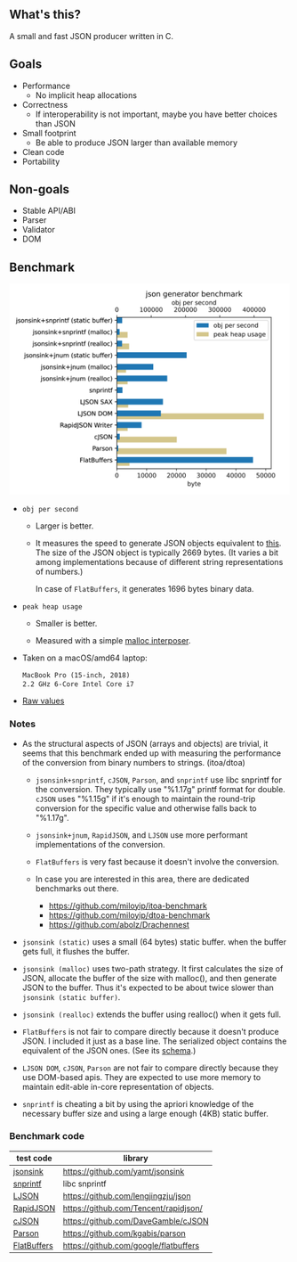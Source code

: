 ## What's this?

A small and fast JSON producer written in C.

## Goals

* Performance
  * No implicit heap allocations
* Correctness
  * If interoperability is not important, maybe you have better choices than JSON
* Small footprint
  * Be able to produce JSON larger than available memory
* Clean code
* Portability

## Non-goals

* Stable API/ABI
* Parser
* Validator
* DOM 

## Benchmark

![Graph](./bench/result.svg)

* `obj per second`

  * Larger is better.

  * It measures the speed to generate JSON objects equivalent to
    [this](bench/example.json).
    The size of the JSON object is typically 2669 bytes. (It varies a bit
    among implementations because of different string representations of
    numbers.)

    In case of `FlatBuffers`, it generates 1696 bytes binary data.

* `peak heap usage`

  * Smaller is better.

  * Measured with a simple [malloc interposer](bench/malloc_interposer.c).

* Taken on a macOS/amd64 laptop:

  ```
  MacBook Pro (15-inch, 2018)
  2.2 GHz 6-Core Intel Core i7
  ```

* [Raw values](./bench/result.csv)

### Notes

* As the structural aspects of JSON (arrays and objects) are trivial,
  it seems that this benchmark ended up with measuring the performance
  of the conversion from binary numbers to strings. (itoa/dtoa)

  * `jsonsink+snprintf`, `cJSON`, `Parson`, and `snprintf` use libc snprintf for
    the conversion. They typically use "%1.17g" printf format for double.
    `cJSON` uses "%1.15g" if it's enough to maintain the round-trip conversion for
    the specific value and otherwise falls back to "%1.17g".

  * `jsonsink+jnum`, `RapidJSON`, and `LJSON` use more performant implementations
    of the conversion.

  * `FlatBuffers` is very fast because it doesn't involve the conversion.

  * In case you are interested in this area, there are dedicated
    benchmarks out there.

    * https://github.com/miloyip/itoa-benchmark
    * https://github.com/miloyip/dtoa-benchmark
    * https://github.com/abolz/Drachennest

* `jsonsink (static)` uses a small (64 bytes) static buffer.
  when the buffer gets full, it flushes the buffer.

* `jsonsink (malloc)` uses two-path strategy. It first calculates the
  size of JSON, allocate the buffer of the size with malloc(), and then
  generate JSON to the buffer. Thus it's expected to be about twice slower
  than `jsonsink (static buffer)`.

* `jsonsink (realloc)` extends the buffer using realloc() when it gets full.

* `FlatBuffers` is not fair to compare directly because it doesn't produce JSON.
  I included it just as a base line.
  The serialized object contains the equivalent of the JSON ones.
  (See its [schema](./bench/test.fbs).)

* `LJSON DOM`, `cJSON`, `Parson` are not fair to compare directly because they
  use DOM-based apis. They are expected to use more memory to maintain edit-able
  in-core representation of objects.

* `snprintf` is cheating a bit by using the apriori knowledge of
  the necessary buffer size and using a large enough (4KB) static buffer.

### Benchmark code

| test code                              | library
| -------------------------------------- | ------------------------------------------
| [jsonsink](./bench/jsonsink.c)         | https://github.com/yamt/jsonsink
| [snprintf](./bench/snprintf.c)         | libc snprintf
| [LJSON](./bench/ljson.c)               | https://github.com/lengjingzju/json
| [RapidJSON](./bench/rapidjson.cxx)     | https://github.com/Tencent/rapidjson/
| [cJSON](./bench/cjson.c)               | https://github.com/DaveGamble/cJSON
| [Parson](./bench/parson.c)             | https://github.com/kgabis/parson
| [FlatBuffers](./bench/flatbuffers.cxx) | https://github.com/google/flatbuffers
